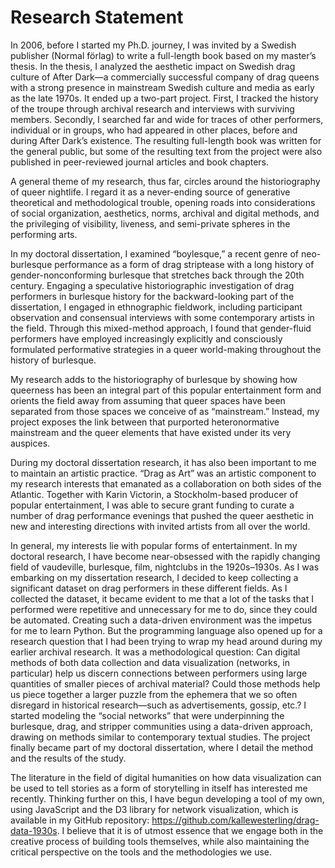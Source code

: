 # Research Statement

In 2006, before I started my Ph.D. journey, I was invited by a Swedish publisher (Normal förlag) to write a full-length book based on my master’s thesis. In the thesis, I analyzed the aesthetic impact on Swedish drag culture of After Dark—a commercially successful company of drag queens with a strong presence in mainstream Swedish culture and media as early as the late 1970s. It ended up a two-part project. First, I tracked the history of the troupe through archival research and interviews with surviving members. Secondly, I searched far and wide for traces of other performers, individual or in groups, who had appeared in other places, before and during After Dark’s existence. The resulting full-length book was written for the general public, but some of the resulting text from the project were also published in peer-reviewed journal articles and book chapters.

A general theme of my research, thus far, circles around the historiography of queer nightlife. I regard it as a never-ending source of generative theoretical and methodological trouble, opening roads into considerations of social organization, aesthetics, norms, archival and digital methods, and the privileging of visibility, liveness, and semi-private spheres in the performing arts.

In my doctoral dissertation, I examined “boylesque,” a recent genre of neo-burlesque performance as a form of drag striptease with a long history of gender-nonconforming burlesque that stretches back through the 20th century. Engaging a speculative historiographic investigation of drag performers in burlesque history for the backward-looking part of the dissertation, I engaged in ethnographic fieldwork, including participant observation and consensual interviews with some contemporary artists in the field. Through this mixed-method approach, I found that gender-fluid performers have employed increasingly explicitly and consciously formulated performative strategies in a queer world-making throughout the history of burlesque.

My research adds to the historiography of burlesque by showing how queerness has been an integral part of this popular entertainment form and orients the field away from assuming that queer spaces have been separated from those spaces we conceive of as “mainstream.” Instead, my project exposes the link between that purported heteronormative mainstream and the queer elements that have existed under its very auspices.

During my doctoral dissertation research, it has also been important to me to maintain an artistic practice. “Drag as Art” was an artistic component to my research interests that emanated as a collaboration on both sides of the Atlantic. Together with Karin Victorin, a Stockholm-based producer of popular entertainment, I was able to secure grant funding to curate a number of drag performance evenings that pushed the queer aesthetic in new and interesting directions with invited artists from all over the world.

In general, my interests lie with popular forms of entertainment. In my doctoral research, I have become near-obsessed with the rapidly changing field of vaudeville, burlesque, film, nightclubs in the 1920s–1930s. As I was embarking on my dissertation research, I decided to keep collecting a significant dataset on drag performers in these different fields. As I collected the dataset, it became evident to me that a lot of the tasks that I performed were repetitive and unnecessary for me to do, since they could be automated. Creating such a data-driven environment was the impetus for me to learn Python. But the programming language also opened up for a research question that I had been trying to wrap my head around during my earlier archival research. It was a methodological question: Can digital methods of both data collection and data visualization (networks, in particular) help us discern connections between performers using large quantities of smaller pieces of archival material? Could those methods help us piece together a larger puzzle from the ephemera that we so often disregard in historical research—such as advertisements, gossip, etc.? I started modeling the “social networks” that were underpinning the burlesque, drag, and stripper communities using a data-driven approach, drawing on methods similar to contemporary textual studies. The project finally became part of my doctoral dissertation, where I detail the method and the results of the study.

The literature in the field of digital humanities on how data visualization can be used to tell stories as a form of storytelling in itself has interested me recently. Thinking further on this, I have begun developing a tool of my own, using JavaScript and the D3 library for network visualization, which is available in my GitHub repository: https://github.com/kallewesterling/drag-data-1930s. I believe that it is of utmost essence that we engage both in the creative process of building tools themselves, while also maintaining the critical perspective on the tools and the methodologies we use.
